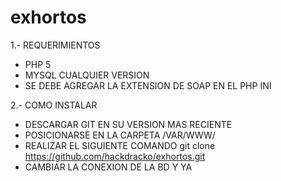 # exhortos
1.- REQUERIMIENTOS
  - PHP 5
  - MYSQL CUALQUIER VERSION
  - SE DEBE AGREGAR LA EXTENSION DE SOAP EN EL PHP INI
  
2.- COMO INSTALAR
  - DESCARGAR GIT EN SU VERSION MAS RECIENTE
  - POSICIONARSE EN LA CARPETA /VAR/WWW/
  - REALIZAR EL SIGUIENTE COMANDO git clone https://github.com/hackdracko/exhortos.git
  - CAMBIAR LA CONEXION DE LA BD Y YA
